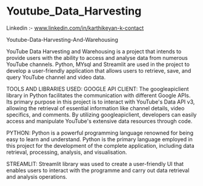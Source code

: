 # Youtube_Data_Harvesting

Linkedin :-    www.linkedin.com/in/karthikeyan-k-contact

Youtube-Data-Harvesting-And-Warehousing

YouTube Data Harvesting and Warehousing is a project that intends to provide users with the ability to access and analyse data from numerous YouTube channels. Python, MYsql and Streamlit are used in the project to develop a user-friendly application that allows users to retrieve, save, and query YouTube channel and video data.

TOOLS AND LIBRARIES USED: 
GOOGLE API CLIENT: The googleapiclient library in Python facilitates the communication with different Google APIs. Its primary purpose in this project is to interact with YouTube's Data API v3, allowing the retrieval of essential information like channel details, video specifics, and comments. By utilizing googleapiclient, developers can easily access and manipulate YouTube's extensive data resources through code.

PYTHON: Python is a powerful programming language renowned for being easy to learn and understand. Python is the primary language employed in this project for the development of the complete application, including data retrieval, processing, analysis, and visualisation.

STREAMLIT: Streamlit library was used to create a user-friendly UI that enables users to interact with the programme and carry out data retrieval and analysis operations.

